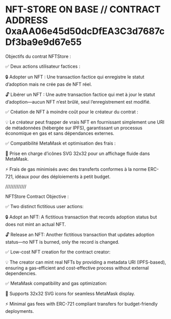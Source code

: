 # NFT-STORE ON BASE // CONTRACT ADDRESS 0xaAA06e45d50dcDfEA3C3d7687cDf3ba9e9d67e55

Objectifs du contrat NFTStore :

✅ Deux actions utilisateur factices :

🔒 Adopter un NFT : Une transaction factice qui enregistre le statut d’adoption mais ne crée pas de NFT réel.

🔓 Libérer un NFT : Une autre transaction factice qui met à jour le statut d’adoption—aucun NFT n’est brûlé, seul l’enregistrement est modifié.

✅ Création de NFT à moindre coût pour le créateur du contrat :

💡 Le créateur peut frapper de vrais NFT en fournissant simplement une URI de métadonnées (hébergée sur IPFS), garantissant un processus économique en gas et sans dépendances externes.

✅ Compatibilité MetaMask et optimisation des frais :

🎨 Prise en charge d’icônes SVG 32x32 pour un affichage fluide dans MetaMask.

⚡ Frais de gas minimisés avec des transferts conformes à la norme ERC-721, idéaux pour des déploiements à petit budget.
   
   /////////////
   
NFTStore Contract Objective : 

✅ Two distinct fictitious user actions:

🔒 Adopt an NFT: A fictitious transaction that records adoption status but does not mint an actual NFT.

🔓 Release an NFT: Another fictitious transaction that updates adoption status—no NFT is burned, only the record is changed.

✅ Low-cost NFT creation for the contract creator:

💡 The creator can mint real NFTs by providing a metadata URI (IPFS-based), ensuring a gas-efficient and cost-effective process without external dependencies.

✅ MetaMask compatibility and gas optimization:

🎨 Supports 32x32 SVG icons for seamless MetaMask display.

⚡ Minimal gas fees with ERC-721 compliant transfers for budget-friendly deployments.


